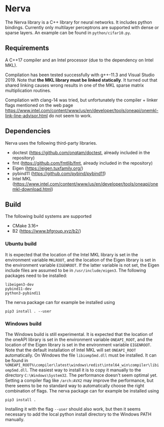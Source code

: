 # Nerva
The Nerva library is a C++ library for neural networks. It includes
python bindings. Currently only multilayer perceptrons are supported with
dense or sparse layers. An example can be found in `python/cifar10.py`.

## Requirements
A C++17 compiler and an Intel processor (due to the dependency on Intel MKL).

Compilation has been tested successfully with g++-11.3 and Visual Studio 2019. Note that **the MKL library
must be linked statically**. It turned out that shared linking causes wrong results
in one of the MKL sparse matrix multiplication routines.

Compilation with
clang-14 was tried, but unfortunately the compiler + linker flags mentioned
on the web page https://www.intel.com/content/www/us/en/developer/tools/oneapi/onemkl-link-line-advisor.html
do not seem to work.

## Dependencies
Nerva uses the following third-party libraries.

* doctest (https://github.com/onqtam/doctest, already included in the repository)
* fmt (https://github.com/fmtlib/fmt, already included in the repository)
* Eigen (https://eigen.tuxfamily.org/)
* pybind11 (https://github.com/pybind/pybind11)
* Intel MKL (https://www.intel.com/content/www/us/en/developer/tools/oneapi/onemkl-download.html)

## Build
The following build systems are supported
* CMake 3.16+
* B2 (https://www.bfgroup.xyz/b2/)

### Ubuntu build
It is expected that the location of the Intel MKL library is set
in the environment variable `MKLROOT`, and the location of the Eigen
library is set in the environment variable `EIGENROOT`. If the latter
variable is not set, the Eigen include files are assumed to be in
`/usr/include/eigen3`.
The following packages need to be installed:
```
libeigen3-dev
pybind11-dev
python3-pybind11
```
The nerva package can for example be installed using
```
pip3 install . --user
```

### Windows build
The Windows build is still experimental. It is expected that the location of the
oneAPI library is set in the environment variable `ONEAPI_ROOT`, and the
location of the Eigen library is set in the environment variable `EIGENROOT`.
Note that the default installation of Intel MKL will set `ONEAPI_ROOT` automatically.
On Windows the file `libiomp5md.dll` must be installed. It can be found
in `%ONEAPI_ROOT%\compiler\latest\windows\redist\intel64_win\compiler\libiomp5md.dll`.
The easiest way to install it is to copy it manually to the directory `C:\Windows\System32`.
The performance doesn't seem optimal yet. Setting a compiler flag like `/arch:AVX2`
may improve the performance, but there seems to be no standard way to automatically
choose the right combination of flags.
The nerva package can for example be installed using
```
pip3 install .
```
Installing it with the flag `--user` should also work, but then it seems
necessary to add the local python install directory to the Windows PATH
manually.